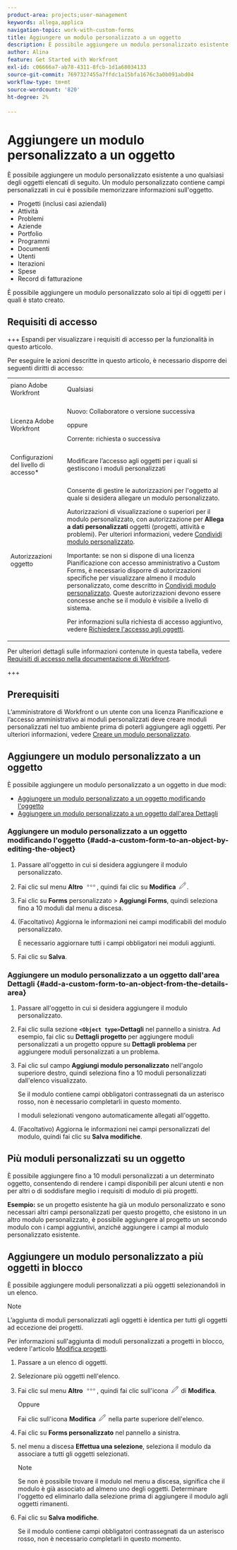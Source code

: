 ```yaml
---
product-area: projects;user-management
keywords: allega,applica
navigation-topic: work-with-custom-forms
title: Aggiungere un modulo personalizzato a un oggetto
description: È possibile aggiungere un modulo personalizzato esistente a uno qualsiasi degli oggetti elencati di seguito. Un modulo personalizzato contiene campi personalizzati in cui è possibile memorizzare informazioni sull'oggetto.
author: Alina
feature: Get Started with Workfront
exl-id: c06666a7-ab78-4311-8fcb-1d1a68034133
source-git-commit: 7697327455a7ffdc1a15bfa1676c3a0b091abd04
workflow-type: tm+mt
source-wordcount: '820'
ht-degree: 2%

---
```


# Aggiungere un modulo personalizzato a un oggetto

<!--Audited: 12/2023-->

<!--<span class="preview">The highlighted information on this page refers to functionality not yet generally available. It is available for all customers in the Preview environment and for a select group of customers in the Production environment.</span>-->

È possibile aggiungere un modulo personalizzato esistente a uno qualsiasi degli oggetti elencati di seguito. Un modulo personalizzato contiene campi personalizzati in cui è possibile memorizzare informazioni sull&#39;oggetto.

* Progetti (inclusi casi aziendali)
* Attività
* Problemi
* Aziende
* Portfolio
* Programmi
* Documenti
* Utenti
* Iterazioni
* Spese
* Record di fatturazione

È possibile aggiungere un modulo personalizzato solo ai tipi di oggetti per i quali è stato creato.

## Requisiti di accesso

+++ Espandi per visualizzare i requisiti di accesso per la funzionalità in questo articolo.

Per eseguire le azioni descritte in questo articolo, è necessario disporre dei seguenti diritti di accesso:

<table style="table-layout:auto"> 
 <col> 
 <col> 
 <tbody> 
  <tr> 
   <td role="rowheader">piano Adobe Workfront</td> 
   <td> <p>Qualsiasi </p> </td> 
  </tr> 
<tr> 
  <td role="rowheader">Licenza Adobe Workfront</td> 
  <td> <p>Nuovo: Collaboratore o versione successiva </p>
 <p>oppure</p> 
<p>Corrente: richiesta o successiva </p> 
</td> 
 </tr> 
  <tr> 
   <td role="rowheader">Configurazioni del livello di accesso*</td> 
   <td> <p>Modificare l’accesso agli oggetti per i quali si gestiscono i moduli personalizzati</p>
    </td> 
  </tr> 
  <tr> 
   <td role="rowheader">Autorizzazioni oggetto</td> 
   <td> <p>Consente di gestire le autorizzazioni per l'oggetto al quale si desidera allegare un modulo personalizzato.</p> <p>Autorizzazioni di visualizzazione o superiori per il modulo personalizzato, con autorizzazione per <b>Allega a dati personalizzati</b> oggetti (progetti, attività e problemi). Per ulteriori informazioni, vedere <a href="../../administration-and-setup/customize-workfront/create-manage-custom-forms/share-access-to-a-custom-form.md" class="MCXref xref">Condividi modulo personalizzato</a>.</p> <p>Importante: se non si dispone di una licenza Pianificazione con accesso amministrativo a Custom Forms, è necessario disporre di autorizzazioni specifiche per visualizzare almeno il modulo personalizzato, come descritto in <a href="../../administration-and-setup/customize-workfront/create-manage-custom-forms/share-access-to-a-custom-form.md" class="MCXref xref">Condividi modulo personalizzato</a>. Queste autorizzazioni devono essere concesse anche se il modulo è visibile a livello di sistema. </p> <p>Per informazioni sulla richiesta di accesso aggiuntivo, vedere <a href="../../workfront-basics/grant-and-request-access-to-objects/request-access.md" class="MCXref xref">Richiedere l'accesso agli oggetti</a>.</p> </td> 
  </tr> 
 </tbody> 
</table>

Per ulteriori dettagli sulle informazioni contenute in questa tabella, vedere [Requisiti di accesso nella documentazione di Workfront](/help/quicksilver/administration-and-setup/add-users/access-levels-and-object-permissions/access-level-requirements-in-documentation.md).

+++

## Prerequisiti

L’amministratore di Workfront o un utente con una licenza Pianificazione e l’accesso amministrativo ai moduli personalizzati deve creare moduli personalizzati nel tuo ambiente prima di poterli aggiungere agli oggetti. Per ulteriori informazioni, vedere [Creare un modulo personalizzato](/help/quicksilver/administration-and-setup/customize-workfront/create-manage-custom-forms/form-designer/design-a-form/design-a-form.md).

## Aggiungere un modulo personalizzato a un oggetto

È possibile aggiungere un modulo personalizzato a un oggetto in due modi:

* [Aggiungere un modulo personalizzato a un oggetto modificando l&#39;oggetto](#add-a-custom-form-to-an-object-by-editing-the-object)
* [Aggiungere un modulo personalizzato a un oggetto dall&#39;area Dettagli](#add-a-custom-form-to-an-object-from-the-details-area)

### Aggiungere un modulo personalizzato a un oggetto modificando l&#39;oggetto {#add-a-custom-form-to-an-object-by-editing-the-object}

1. Passare all&#39;oggetto in cui si desidera aggiungere il modulo personalizzato.
1. Fai clic sul menu **Altro** ![](assets/more-icon.png), quindi fai clic su **Modifica** ![](assets/edit-icon.png).
1. Fai clic su **Forms** personalizzato > **Aggiungi Forms**, quindi seleziona fino a 10 moduli dal menu a discesa.

1. (Facoltativo) Aggiorna le informazioni nei campi modificabili del modulo personalizzato.

   È necessario aggiornare tutti i campi obbligatori nei moduli aggiunti.

1. Fai clic su **Salva**.

### Aggiungere un modulo personalizzato a un oggetto dall&#39;area Dettagli {#add-a-custom-form-to-an-object-from-the-details-area}

1. Passare all&#39;oggetto in cui si desidera aggiungere il modulo personalizzato.
1. Fai clic sulla sezione **`<Object type>`Dettagli** nel pannello a sinistra. Ad esempio, fai clic su **Dettagli progetto** per aggiungere moduli personalizzati a un progetto oppure su **Dettagli problema** per aggiungere moduli personalizzati a un problema.
1. Fai clic sul campo **Aggiungi modulo personalizzato** nell&#39;angolo superiore destro, quindi seleziona fino a 10 moduli personalizzati dall&#39;elenco visualizzato.

   Se il modulo contiene campi obbligatori contrassegnati da un asterisco rosso, non è necessario completarli in questo momento.

   I moduli selezionati vengono automaticamente allegati all&#39;oggetto.

1. (Facoltativo) Aggiorna le informazioni nei campi personalizzati del modulo, quindi fai clic su **Salva modifiche**.

## Più moduli personalizzati su un oggetto

È possibile aggiungere fino a 10 moduli personalizzati a un determinato oggetto, consentendo di rendere i campi disponibili per alcuni utenti e non per altri o di soddisfare meglio i requisiti di modulo di più progetti.

**Esempio:** se un progetto esistente ha già un modulo personalizzato e sono necessari altri campi personalizzati per questo progetto, che esistono in un altro modulo personalizzato, è possibile aggiungere al progetto un secondo modulo con i campi aggiuntivi, anziché aggiungere i campi al modulo personalizzato esistente.

## Aggiungere un modulo personalizzato a più oggetti in blocco

È possibile aggiungere moduli personalizzati a più oggetti selezionandoli in un elenco.

<!--
drafted for bulk-editing projects. When it releases to Prod for projects, take "in the preview environment" and the yellow tags out. Add additional objects here in the same way when they become available:-->

>[!NOTE]
>
>L’aggiunta di moduli personalizzati agli oggetti è identica per tutti gli oggetti ad eccezione dei progetti.
>
>Per informazioni sull&#39;aggiunta di moduli personalizzati a progetti in blocco, vedere l&#39;articolo [Modifica progetti](../../manage-work/projects/manage-projects/edit-projects.md).


1. Passare a un elenco di oggetti.
1. Selezionare più oggetti nell&#39;elenco.

1. Fai clic sul menu **Altro** ![](assets/more-icon.png), quindi fai clic sull&#39;icona ![](assets/edit-icon.png) di **Modifica**.

   Oppure

   Fai clic sull&#39;icona **Modifica** ![](assets/edit-icon.png) nella parte superiore dell&#39;elenco.
1. Fai clic su **Forms personalizzato** nel pannello a sinistra.
1. nel menu a discesa **Effettua una selezione**, seleziona il modulo da associare a tutti gli oggetti selezionati.

   >[!NOTE]
   >
   >Se non è possibile trovare il modulo nel menu a discesa, significa che il modulo è già associato ad almeno uno degli oggetti. Determinare l&#39;oggetto ed eliminarlo dalla selezione prima di aggiungere il modulo agli oggetti rimanenti.


1. Fai clic su **Salva modifiche**.

   Se il modulo contiene campi obbligatori contrassegnati da un asterisco rosso, non è necessario completarli in questo momento.
